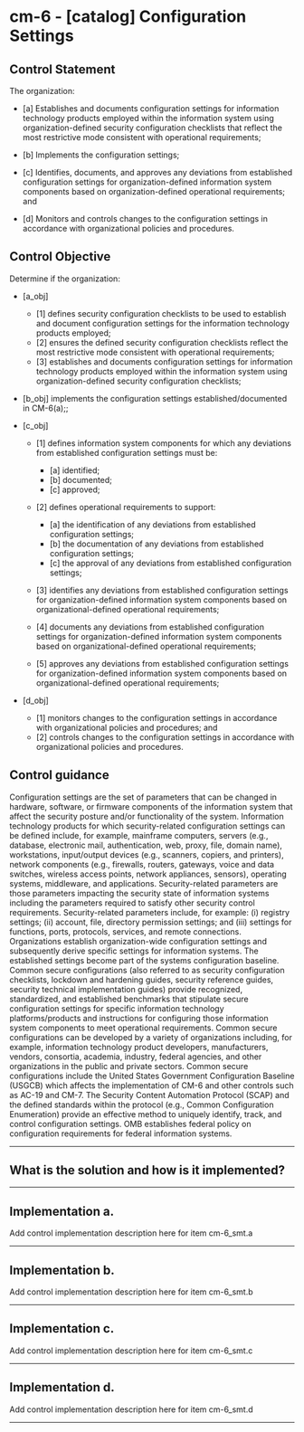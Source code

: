# cm-6 - \[catalog\] Configuration Settings

## Control Statement

The organization:

- \[a\] Establishes and documents configuration settings for information technology products employed within the information system using organization-defined security configuration checklists that reflect the most restrictive mode consistent with operational requirements;

- \[b\] Implements the configuration settings;

- \[c\] Identifies, documents, and approves any deviations from established configuration settings for organization-defined information system components based on organization-defined operational requirements; and

- \[d\] Monitors and controls changes to the configuration settings in accordance with organizational policies and procedures.

## Control Objective

Determine if the organization:

- \[a_obj\]

  - \[1\] defines security configuration checklists to be used to establish and document configuration settings for the information technology products employed;
  - \[2\] ensures the defined security configuration checklists reflect the most restrictive mode consistent with operational requirements;
  - \[3\] establishes and documents configuration settings for information technology products employed within the information system using organization-defined security configuration checklists;

- \[b_obj\] implements the configuration settings established/documented in CM-6(a);;

- \[c_obj\]

  - \[1\] defines information system components for which any deviations from established configuration settings must be:

    - \[a\] identified;
    - \[b\] documented;
    - \[c\] approved;

  - \[2\] defines operational requirements to support:

    - \[a\] the identification of any deviations from established configuration settings;
    - \[b\] the documentation of any deviations from established configuration settings;
    - \[c\] the approval of any deviations from established configuration settings;

  - \[3\] identifies any deviations from established configuration settings for organization-defined information system components based on organizational-defined operational requirements;
  - \[4\] documents any deviations from established configuration settings for organization-defined information system components based on organizational-defined operational requirements;
  - \[5\] approves any deviations from established configuration settings for organization-defined information system components based on organizational-defined operational requirements;

- \[d_obj\]

  - \[1\] monitors changes to the configuration settings in accordance with organizational policies and procedures; and
  - \[2\] controls changes to the configuration settings in accordance with organizational policies and procedures.

## Control guidance

Configuration settings are the set of parameters that can be changed in hardware, software, or firmware components of the information system that affect the security posture and/or functionality of the system. Information technology products for which security-related configuration settings can be defined include, for example, mainframe computers, servers (e.g., database, electronic mail, authentication, web, proxy, file, domain name), workstations, input/output devices (e.g., scanners, copiers, and printers), network components (e.g., firewalls, routers, gateways, voice and data switches, wireless access points, network appliances, sensors), operating systems, middleware, and applications. Security-related parameters are those parameters impacting the security state of information systems including the parameters required to satisfy other security control requirements. Security-related parameters include, for example: (i) registry settings; (ii) account, file, directory permission settings; and (iii) settings for functions, ports, protocols, services, and remote connections. Organizations establish organization-wide configuration settings and subsequently derive specific settings for information systems. The established settings become part of the systems configuration baseline. Common secure configurations (also referred to as security configuration checklists, lockdown and hardening guides, security reference guides, security technical implementation guides) provide recognized, standardized, and established benchmarks that stipulate secure configuration settings for specific information technology platforms/products and instructions for configuring those information system components to meet operational requirements. Common secure configurations can be developed by a variety of organizations including, for example, information technology product developers, manufacturers, vendors, consortia, academia, industry, federal agencies, and other organizations in the public and private sectors. Common secure configurations include the United States Government Configuration Baseline (USGCB) which affects the implementation of CM-6 and other controls such as AC-19 and CM-7. The Security Content Automation Protocol (SCAP) and the defined standards within the protocol (e.g., Common Configuration Enumeration) provide an effective method to uniquely identify, track, and control configuration settings. OMB establishes federal policy on configuration requirements for federal information systems.

______________________________________________________________________

## What is the solution and how is it implemented?

<!-- Please leave this section blank and enter implementation details in the parts below. -->

______________________________________________________________________

## Implementation a.

Add control implementation description here for item cm-6_smt.a

______________________________________________________________________

## Implementation b.

Add control implementation description here for item cm-6_smt.b

______________________________________________________________________

## Implementation c.

Add control implementation description here for item cm-6_smt.c

______________________________________________________________________

## Implementation d.

Add control implementation description here for item cm-6_smt.d

______________________________________________________________________
